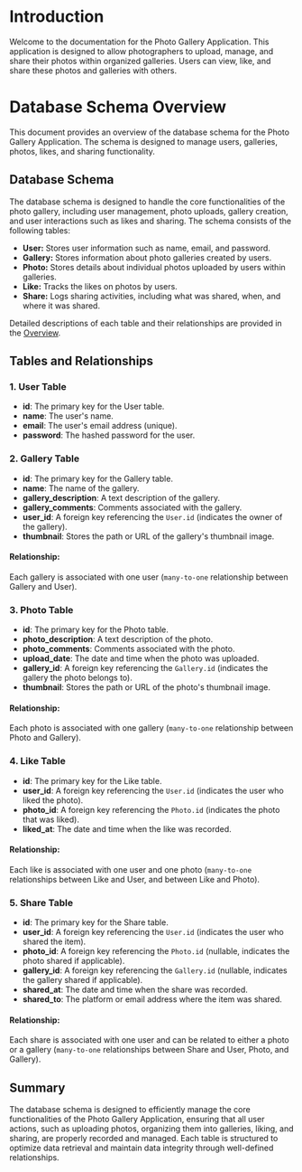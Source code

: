 # Introduction
Welcome to the documentation for the Photo Gallery Application. This application is designed to allow photographers to upload, manage, and share their photos within organized galleries. Users can view, like, and share these photos and galleries with others.

# Database Schema Overview

This document provides an overview of the database schema for the Photo Gallery Application. The schema is designed to manage users, galleries, photos, likes, and sharing functionality.

## Database Schema

The database schema is designed to handle the core functionalities of the photo gallery, including user management, photo uploads, gallery creation, and user interactions such as likes and sharing. The schema consists of the following tables:

- **User:** Stores user information such as name, email, and password.
- **Gallery:** Stores information about photo galleries created by users.
- **Photo:** Stores details about individual photos uploaded by users within galleries.
- **Like:** Tracks the likes on photos by users.
- **Share:** Logs sharing activities, including what was shared, when, and where it was shared.

Detailed descriptions of each table and their relationships are provided in the [Overview](overview.md).

## Tables and Relationships
### 1. User Table

- **id**: The primary key for the User table.
- **name**: The user's name.
- **email**: The user's email address (unique).
- **password**: The hashed password for the user.

### 2. Gallery Table

- **id**: The primary key for the Gallery table.
- **name**: The name of the gallery.
- **gallery_description**: A text description of the gallery.
- **gallery_comments**: Comments associated with the gallery.
- **user_id**: A foreign key referencing the `User.id` (indicates the owner of the gallery).
- **thumbnail**: Stores the path or URL of the gallery's thumbnail image.

#### Relationship:
Each gallery is associated with one user (`many-to-one` relationship between Gallery and User).

### 3. Photo Table

- **id**: The primary key for the Photo table.
- **photo_description**: A text description of the photo.
- **photo_comments**: Comments associated with the photo.
- **upload_date**: The date and time when the photo was uploaded.
- **gallery_id**: A foreign key referencing the `Gallery.id` (indicates the gallery the photo belongs to).
- **thumbnail**: Stores the path or URL of the photo's thumbnail image.

#### Relationship:
Each photo is associated with one gallery (`many-to-one` relationship between Photo and Gallery).

### 4. Like Table

- **id**: The primary key for the Like table.
- **user_id**: A foreign key referencing the `User.id` (indicates the user who liked the photo).
- **photo_id**: A foreign key referencing the `Photo.id` (indicates the photo that was liked).
- **liked_at**: The date and time when the like was recorded.

#### Relationship:
Each like is associated with one user and one photo (`many-to-one` relationships between Like and User, and between Like and Photo).

### 5. Share Table

- **id**: The primary key for the Share table.
- **user_id**: A foreign key referencing the `User.id` (indicates the user who shared the item).
- **photo_id**: A foreign key referencing the `Photo.id` (nullable, indicates the photo shared if applicable).
- **gallery_id**: A foreign key referencing the `Gallery.id` (nullable, indicates the gallery shared if applicable).
- **shared_at**: The date and time when the share was recorded.
- **shared_to**: The platform or email address where the item was shared.

#### Relationship:
Each share is associated with one user and can be related to either a photo or a gallery (`many-to-one` relationships between Share and User, Photo, and Gallery).

## Summary

The database schema is designed to efficiently manage the core functionalities of the Photo Gallery Application, ensuring that all user actions, such as uploading photos, organizing them into galleries, liking, and sharing, are properly recorded and managed. Each table is structured to optimize data retrieval and maintain data integrity through well-defined relationships.


